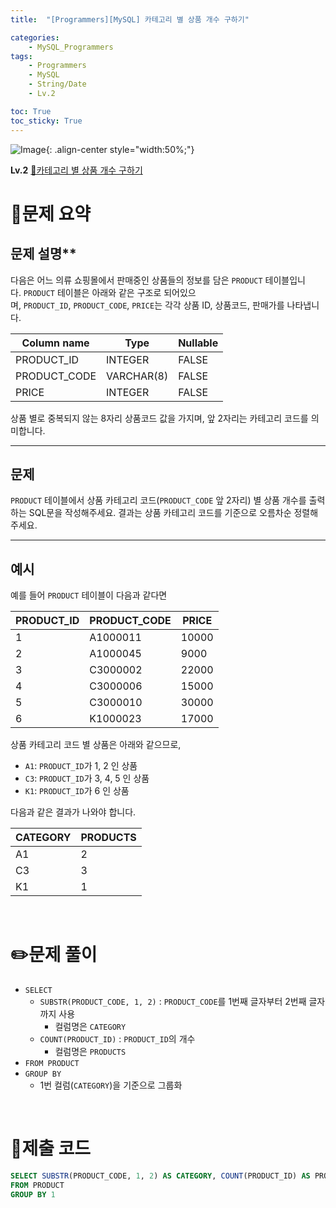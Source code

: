 ```yaml
---
title:  "[Programmers][MySQL] 카테고리 별 상품 개수 구하기"

categories: 
    - MySQL_Programmers
tags: 
    - Programmers
    - MySQL
    - String/Date
    - Lv.2

toc: True
toc_sticky: True
---
```

![Image](https://github.com/user-attachments/assets/61171657-416b-4bc4-a74a-f29ecd4b43b5){: .align-center style="width:50%;"}

**Lv.2**
[🔗카테고리 별 상품 개수 구하기](https://school.programmers.co.kr/learn/courses/30/lessons/131529)

# 📝문제 요약
## 문제 설명**

다음은 어느 의류 쇼핑몰에서 판매중인 상품들의 정보를 담은 `PRODUCT` 테이블입니다. `PRODUCT` 테이블은 아래와 같은 구조로 되어있으며, `PRODUCT_ID`, `PRODUCT_CODE`, `PRICE`는 각각 상품 ID, 상품코드, 판매가를 나타냅니다.

| Column name | Type | Nullable |
| --- | --- | --- |
| PRODUCT_ID | INTEGER | FALSE |
| PRODUCT_CODE | VARCHAR(8) | FALSE |
| PRICE | INTEGER | FALSE |

상품 별로 중복되지 않는 8자리 상품코드 값을 가지며, 앞 2자리는 카테고리 코드를 의미합니다.

---

## 문제

`PRODUCT` 테이블에서 상품 카테고리 코드(`PRODUCT_CODE` 앞 2자리) 별 상품 개수를 출력하는 SQL문을 작성해주세요. 결과는 상품 카테고리 코드를 기준으로 오름차순 정렬해주세요.

---

## 예시

예를 들어 `PRODUCT` 테이블이 다음과 같다면

| PRODUCT_ID | PRODUCT_CODE | PRICE |
| --- | --- | --- |
| 1 | A1000011 | 10000 |
| 2 | A1000045 | 9000 |
| 3 | C3000002 | 22000 |
| 4 | C3000006 | 15000 |
| 5 | C3000010 | 30000 |
| 6 | K1000023 | 17000 |

상품 카테고리 코드 별 상품은 아래와 같으므로,

- `A1`: `PRODUCT_ID`가 1, 2 인 상품
- `C3`: `PRODUCT_ID`가 3, 4, 5 인 상품
- `K1`: `PRODUCT_ID`가 6 인 상품

다음과 같은 결과가 나와야 합니다.

| CATEGORY | PRODUCTS |
| --- | --- |
| A1 | 2 |
| C3 | 3 |
| K1 | 1 |


<br>

# ✏️문제 풀이
- `SELECT`
    - `SUBSTR(PRODUCT_CODE, 1, 2)` : `PRODUCT_CODE`를 1번째 글자부터 2번째 글자까지 사용
      - 컬럼명은 `CATEGORY`
    - `COUNT(PRODUCT_ID)` : `PRODUCT_ID`의 개수
      - 컬럼명은 `PRODUCTS`
- `FROM PRODUCT`
- `GROUP BY`
  - 1번 컬럼(`CATEGORY`)을 기준으로 그룹화

<br>

# 💯제출 코드
```sql
SELECT SUBSTR(PRODUCT_CODE, 1, 2) AS CATEGORY, COUNT(PRODUCT_ID) AS PRODUCTS
FROM PRODUCT
GROUP BY 1
```